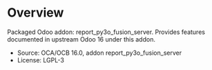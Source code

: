 # Overview

Packaged Odoo addon: report_py3o_fusion_server. Provides features documented in upstream Odoo 16 under this addon.

- Source: OCA/OCB 16.0, addon report_py3o_fusion_server
- License: LGPL-3
